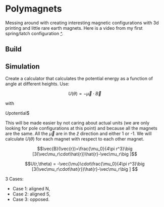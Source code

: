 # Polymagnets

Messing around with creating interesting magnetic configurations with 3d printing and little rare earth magnets. Here is a video from my first spring/latch configuration [^](https://twitter.com/dmiracle/status/1078543165286768641).

## Build

## Simulation

Create a calculator that calculates the potential energy as a function of angle at different heights. Use:

$$U(\theta) = -\vec{\mu}\cdot\vec{B}$$

with

$U \textrm{potential}$$

This will be made easier by not caring about actual units (we are only looking for pole configurations at this point) and because all the magnets are the same. All the $\vec\mu$ are in the $\hat{z}$ direction and either 1 or -1. We will calculate $U(\theta)$ for each magnet with respect to each other magnet. 

$$\vec{B}(\vec{r})=\frac{\mu_0}{4\pi r^3}\big [3(\vec\mu_r\cdot\hat{r})\hat{r}-\vec\mu_r\big ]$$

$$U(r,\theta) = -\vec{\mu}\cdot\frac{\mu_0}{4\pi r^3}\big [3(\vec\mu_r\cdot\hat{r})\hat{r}-\vec\mu_r\big ] $$

3 Cases:
- Case 1: aligned N, 
- Case 2: aligned S, 
- Case 3: opposed.
